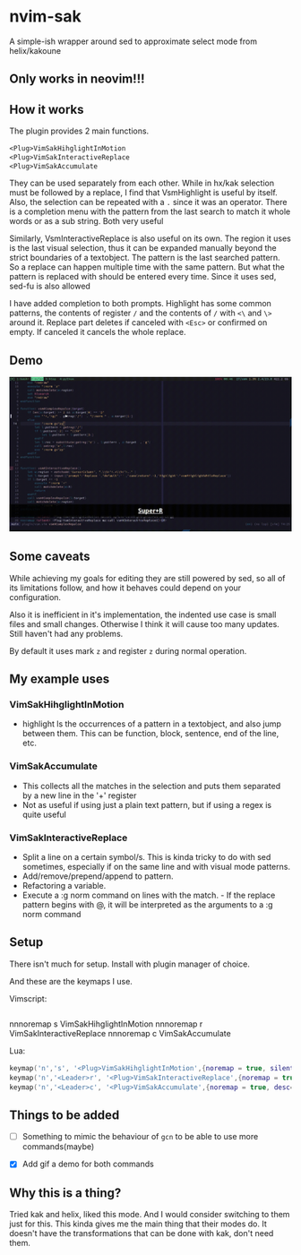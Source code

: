 # nvim-sak

A simple-ish wrapper around sed to approximate select mode from
helix/kakoune
## Only works in neovim!!!

## How it works
The plugin provides 2 main functions.
``` vim
<Plug>VimSakHihglightInMotion
<Plug>VimSakInteractiveReplace
<Plug>VimSakAccumulate
```

They can be used separately from each other. While in hx/kak selection must be
followed by a replace, I find that VsmHighlight is useful by itself. Also, the
selection can be repeated with a `.` since it was an operator. There is a
completion menu with the pattern from the last search to match it whole words or
as a sub string. Both very useful

Similarly, VsmInteractiveReplace is also useful on its own. The region it uses
is the last visual selection, thus it can be expanded manually beyond the strict
boundaries of a textobject. The pattern is the last searched pattern. So a
replace can happen multiple time with the same pattern. But what the pattern is
replaced with should be entered every time. Since it uses sed, sed-fu is also
allowed

I have added completion to both prompts. Highlight has some common patterns, the
contents of register `/` and the contents of `/` with `<\` and `\>` around it.
Replace part deletes if canceled with `<Esc>` or confirmed on empty. If canceled
it cancels the whole replace.
## Demo
![](.demo.gif)

## Some caveats
While achieving my goals for editing they are still powered by sed, so all of
its limitations follow, and how it behaves could depend on your configuration.

Also it is inefficient in it's implementation, the indented use case is small
files and small changes. Otherwise I think it will cause too many updates. Still
haven't had any problems.

By default it uses mark `z` and register `z` during normal operation.

## My example uses
### VimSakHihglightInMotion
- highlight ls the occurrences of a pattern in a textobject, and also jump
  between them. This can be function, block, sentence, end of the line, etc.

### VimSakAccumulate
- This collects all the matches in the selection and puts them separated by a
  new line in the '+' register
- Not as useful if using just a plain text pattern, but if using a regex is
  quite useful

### VimSakInteractiveReplace
- Split a line on a certain symbol/s. This is kinda tricky to do with sed
  sometimes, especially if on the same line and with visual mode patterns.
- Add/remove/prepend/append to pattern.
- Refactoring a variable.
- Execute a :g norm command on lines with the match. - If the replace pattern
  begins with @, it will be interpreted as the arguments to a :g norm command

## Setup
There isn't much for setup. Install with plugin manager of choice.

And these are the keymaps I use.

Vimscript:
``` vim
```

nnnoremap s <Plug>VimSakHihglightInMotion
nnnoremap <Leader>r <Plug>VimSakInteractiveReplace
nnnoremap <Leader>c <Plug>VimSakAccumulate

Lua:

``` lua
keymap('n','s', '<Plug>VimSakHihglightInMotion',{noremap = true, silent = true, desc="Highlight in current selecetion"})
keymap('n','<Leader>r', '<Plug>VimSakInteractiveReplace',{noremap = true, silent = true, desc="Replace in visuial selection"})
keymap('n','<Leader>c', '<Plug>VimSakAccumulate',{noremap = true, desc="Accumilate strings matching the pattern in visal selection"})
```

## Things to be added
- [ ] Something to mimic the behaviour of `gcn` to be able to use more
  commands(maybe)
- [x] Add gif a demo for both commands


## Why this is a thing?
Tried kak and helix, liked this mode. And I would consider switching to them
just for this. This kinda gives me the main thing that their modes do. It
doesn't have the transformations that can be done with kak, don't need them.
